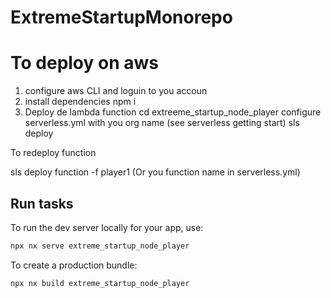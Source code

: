 # ExtremeStartupMonorepo


# To deploy on aws
1. configure aws CLI and loguin to you accoun
2. install dependencies npm i
3. Deploy de lambda function
    cd extreeme_startup_node_player
    configure serverless.yml with you org name  (see serverless getting start)
    sls deploy

To redeploy function

sls deploy function -f player1 (Or you function name in serverless.yml)

## Run tasks

To run the dev server locally for your app, use:

```sh
npx nx serve extreme_startup_node_player
```

To create a production bundle:

```sh
npx nx build extreme_startup_node_player
```


